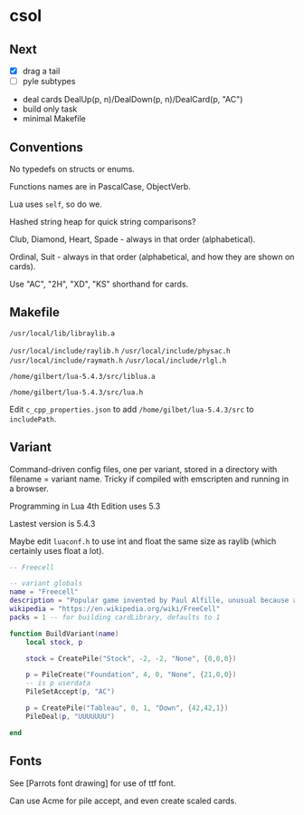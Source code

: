 # csol

## Next

- [x] drag a tail
- [ ] pyle subtypes
- deal cards DealUp(p, n)/DealDown(p, n)/DealCard(p, "AC")
- build only task
- minimal Makefile

## Conventions

No typedefs on structs or enums.

Functions names are in PascalCase, ObjectVerb.

Lua uses `self`, so do we.

Hashed string heap for quick string comparisons?

Club, Diamond, Heart, Spade - always in that order (alphabetical).

Ordinal, Suit - always in that order (alphabetical, and how they are shown on cards).

Use "AC", "2H", "XD", "KS" shorthand for cards.

## Makefile

`/usr/local/lib/libraylib.a`

`/usr/local/include/raylib.h`
`/usr/local/include/physac.h`
`/usr/local/include/raymath.h`
`/usr/local/include/rlgl.h`

`/home/gilbert/lua-5.4.3/src/liblua.a`

`/home/gilbert/lua-5.4.3/src/lua.h`

Edit `c_cpp_properties.json` to add `/home/gilbet/lua-5.4.3/src` to `includePath`.

## Variant

Command-driven config files, one per variant, stored in a directory with filename = variant name. Tricky if compiled with emscripten and running in a browser.

Programming in Lua 4th Edition uses 5.3

Lastest version is 5.4.3

Maybe edit `luaconf.h` to use int and float the same size as raylib (which certainly uses float a lot).

```lua
-- Freecell

-- variant globals
name = "Freecell"
description = "Popular game invented by Paul Alfille, unusual because almost all deals are winnable."
wikipedia = "https://en.wikipedia.org/wiki/FreeCell"
packs = 1 -- for building cardLibrary, defaults to 1

function BuildVariant(name)
    local stock, p

    stock = CreatePile("Stock", -2, -2, "None", {0,0,0})

    p = PileCreate("Foundation", 4, 0, "None", {21,0,0})
    -- is p userdata
    PileSetAccept(p, "AC")

    p = CreatePile("Tableau", 0, 1, "Down", {42,42,1})
    PileDeal(p, "UUUUUUU")

end
```

## Fonts

See [Parrots font drawing] for use of ttf font.

Can use Acme for pile accept, and even create scaled cards.
